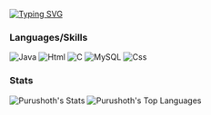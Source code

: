 [![Typing SVG](https://readme-typing-svg.demolab.com?font=Fira+Code&pause=1000&width=435&lines=Hello+there+im+Govind+Menon)](https://git.io/typing-svg)

### Languages/Skills

![Java](https://img.shields.io/badge/Python-3776AB?style=for-the-badge&logo=python&logoColor=white)
![Html](https://img.shields.io/badge/HTML-239120?style=for-the-badge&logo=html5&logoColor=white)
![C](https://img.shields.io/badge/C-00599C?style=for-the-badge&logo=c&logoColor=white)
![MySQL](https://img.shields.io/badge/MySQL-00000F?style=for-the-badge&logo=mysql&logoColor=white)
![Css](https://img.shields.io/badge/CSS-239120?&style=for-the-badge&logo=css3&logoColor=white)



### Stats
![Purushoth's Stats](https://github-readme-stats.vercel.app/api?username=govindmenon69&theme=gotham&show_icons=true&hide_border=true&count_private=true)
![Purushoth's Top Languages](https://github-readme-stats.vercel.app/api/top-langs/?username=govindmenon69&theme=gotham&show_icons=true&hide_border=true&layout=compact)
<!--
**purushothaman7/purushothaman7** is a ✨ _special_ ✨ repository because its `README.md` (this file) appears on your GitHub profile.

Here are some ideas to get you started:

- 🔭 I’m currently working on ...
- 🌱 I’m currently learning ...
- 👯 I’m looking to collaborate on ...
- 🤔 I’m looking for help with ...
- 💬 Ask me about ...
- 📫 How to reach me: ...
- 😄 Pronouns: ...
- ⚡ Fun fact: ...
-->
